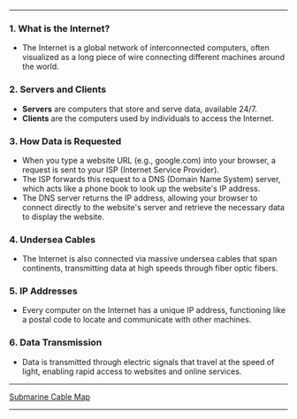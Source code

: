 
---

### 1. What is the Internet?
- The Internet is a global network of interconnected computers, often visualized as a long piece of wire connecting different machines around the world.

### 2. Servers and Clients
- **Servers** are computers that store and serve data, available 24/7.
- **Clients** are the computers used by individuals to access the Internet.

### 3. How Data is Requested
- When you type a website URL (e.g., google.com) into your browser, a request is sent to your ISP (Internet Service Provider).
- The ISP forwards this request to a DNS (Domain Name System) server, which acts like a phone book to look up the website's IP address.
- The DNS server returns the IP address, allowing your browser to connect directly to the website's server and retrieve the necessary data to display the website.

### 4. Undersea Cables
- The Internet is also connected via massive undersea cables that span continents, transmitting data at high speeds through fiber optic fibers.

### 5. IP Addresses
- Every computer on the Internet has a unique IP address, functioning like a postal code to locate and communicate with other machines.

### 6. Data Transmission
- Data is transmitted through electric signals that travel at the speed of light, enabling rapid access to websites and online services.

---

[Submarine Cable Map](https://www.submarinecablemap.com/)

---
